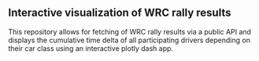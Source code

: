 ## Interactive visualization of WRC rally results

This repository allows for fetching of WRC rally results via a public API and displays the cumulative time delta of all participating drivers depending on their car class using an interactive plotly dash app.